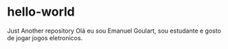 # hello-world
Just Another repository 
Olá eu sou Emanuel Goulart, sou estudante e gosto de jogar jogos eletronicos.

